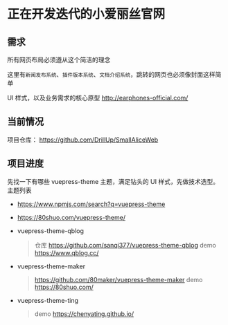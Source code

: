 # 正在开发迭代的小爱丽丝官网

## 需求

所有网页布局必须遵从这个简洁的理念

这里有`新闻发布系统`、`插件版本系统`、`文档介绍系统`，跳转的网页也必须像封面这样简单

UI 样式，以及业务需求的核心原型
http://earphones-official.com/

## 当前情况

项目仓库：
https://github.com/DrillUp/SmallAliceWeb

## 项目进度

先找一下有哪些 vuepress-theme 主题，满足钻头的 UI 样式，先做技术选型。
主题列表

- https://www.npmjs.com/search?q=vuepress-theme
- https://80shuo.com/vuepress-theme/

- vuepress-theme-qblog

  > 仓库 https://github.com/sanqi377/vuepress-theme-qblog
  > demo https://www.qblog.cc/

- vuepress-theme-maker

  > https://github.com/80maker/vuepress-theme-maker
  > demo https://80shuo.com/

- vuepress-theme-ting
  > demo https://chenyating.github.io/
